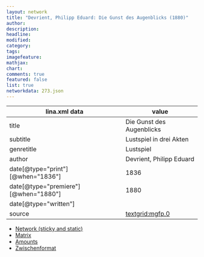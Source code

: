 ```yaml
---
layout: network
title: "Devrient, Philipp Eduard: Die Gunst des Augenblicks (1880)"
author:
description:
headline:
modified:
category:
tags:
imagefeature: 
mathjax: 
chart: 
comments: true
featured: false
list: true
networkdata: 273.json
---
```

lina.xml data  | value
------------- | -------------
title|Die Gunst des Augenblicks
subtitle|Lustspiel in drei Akten
genretitle|Lustspiel
author|Devrient, Philipp Eduard
date[@type="print"][@when="1836"]|1836
date[@type="premiere"][@when="1880"]|1880
date[@type="written"]|
source|[textgrid:mgfp.0](https://textgridlab.org/1.0/tgcrud-public/rest/textgrid:mgfp.0/data)



* [Network (sticky and static)](/linas/network273)
* [Matrix](/linas/matrix273)
* [Amounts](/linas/amount273)
* [Zwischenformat](/linas/lina273 )
